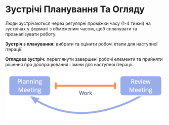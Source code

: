 # Зустрічі Планування Та Огляду

<summary>
Люди зустрічаються через регулярні проміжки часу (1-4 тижні) на зустрічах у форматі з обмеженим часом, щоб спланувати та проаналізувати роботу.
</summary>

**Зустріч з планування:** вибрати та оцінити робочі етапи для наступної ітерації.

**Оглядова зустріч:** переглянути завершені робочі елементи та прийняти рішення про доопрацювання і зміни для наступної ітерації.

![Зустрічі планування та огляду](img/meetings/planning-review.png)
